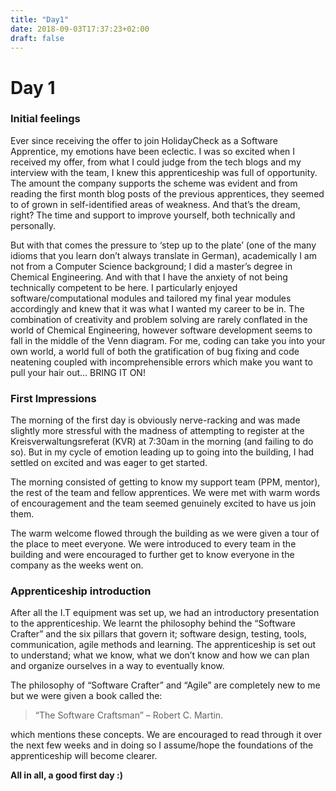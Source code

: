 ```yaml
---
title: "Day1"
date: 2018-09-03T17:37:23+02:00
draft: false
---
```


# Day 1

### Initial feelings
Ever since receiving the offer to join HolidayCheck as a Software Apprentice, my emotions have been eclectic. I was so excited when I received my offer, from what I could judge from the tech blogs and my interview with the team, I knew this apprenticeship was full of opportunity. The amount the company supports the scheme was evident and from reading the first month blog posts of the previous apprentices, they seemed to of grown in self-identified areas of weakness. And that’s the dream, right? The time and support to improve yourself, both technically and personally.

But with that comes the pressure to ‘step up to the plate’ (one of the many idioms that you learn don’t always translate in German), academically I am not from a Computer Science background; I did a master’s degree in Chemical Engineering. And with that I have the anxiety of not being technically competent to be here. I particularly enjoyed software/computational modules and tailored my final year modules accordingly and knew that it was what I wanted my career to be in. The combination of creativity and problem solving are rarely conflated in the world of Chemical Engineering, however software development seems to fall in the middle of the Venn diagram. For me, coding can take you into your own world, a world full of both the gratification of bug fixing and code neatening coupled with incomprehensible errors which make you want to pull your hair out… BRING IT ON!

### First Impressions
The morning of the first day is obviously nerve-racking and was made slightly more stressful with the madness of attempting to register at the Kreisverwaltungsreferat (KVR) at 7:30am in the morning (and failing to do so). But in my cycle of emotion leading up to going into the building, I had settled on excited and was eager to get started.

The morning consisted of getting to know my support team (PPM, mentor), the rest of the team and fellow apprentices. We were met with warm words of encouragement and the team seemed genuinely excited to have us join them.

The warm welcome flowed through the building as we were given a tour of the place to meet everyone. We were introduced to every team in the building and were encouraged to further get to know everyone in the company as the weeks went on.

### Apprenticeship introduction
After all the I.T equipment was set up, we had an introductory presentation to the apprenticeship. We learnt the philosophy behind the “Software Crafter” and the six pillars that govern it; software design, testing, tools, communication, agile methods and learning. The apprenticeship is set out to understand; what we know, what we don’t know and how we can plan and organize ourselves in a way to eventually know.

The philosophy of “Software Crafter” and “Agile” are completely new to me but we were given a book called the:

> “The Software Craftsman” – Robert C. Martin.

which mentions these concepts. We are encouraged to read through it over the next few weeks and in doing so I assume/hope the foundations of the apprenticeship will become clearer.

**All in all, a good first day :)**
